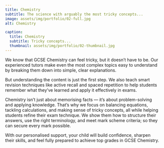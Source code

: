 ```yaml
---
title: Chemistry
subtitle: The science with arguably the most tricky concepts...
image: assets/img/portfolio/02-full.jpg
alt: Chemistry

caption:
  title: Chemistry
  subtitle: Tricky concepts...
  thumbnail: assets/img/portfolio/02-thumbnail.jpg
---
```

We know that GCSE Chemistry can feel tricky, but it doesn’t have to be. Our experienced tutors make even the most complex topics easy to understand by breaking them down into simple, clear explanations.

But understanding the content is just the first step. We also teach smart revision techniques like active recall and spaced repetition to help students remember what they’ve learned and apply it effectively in exams.

Chemistry isn’t just about memorising facts — it’s about problem-solving and applying knowledge. That’s why we focus on balancing equations, tackling calculations, and making sense of tricky concepts, all while helping students refine their exam technique. We show them how to structure their answers, use the right terminology, and meet mark scheme criteria; so they can secure every mark possible.

With our personalised support, your child will build confidence, sharpen their skills, and feel fully prepared to achieve top grades in GCSE Chemistry.

